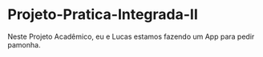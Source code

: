 # Projeto-Pratica-Integrada-II
Neste Projeto Acadêmico, eu e Lucas estamos fazendo um App para pedir pamonha. 
